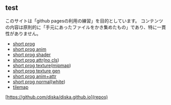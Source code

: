 ## test
このサイトは「github pagesの利用の練習」を目的としています。
コンテンツの内容は原則的に「手元にあったファイルをかき集めたもの」であり、特に一貫性がありません。
+ [short prog](junk/short01.html)
+ [short prog anim](junk/short02.html)
+ [short prog shader](junk/short03.html)
+ [short prog attr](junk/short04.html)([no cls](junk/short04.1.html))
+ [short prog texture](junk/short05.html)([mipmap](junk/short05.1.html))
+ [short prog texture gen](junk/short09.html)
+ [short prog anim+attr](junk/short06.html)
+ [short prog normal](junk/short10.html)([white](junk/short10.1.html))
+ [tilemap](tilemaps/mapwebgl.html)

[https://github.com/diska/diska.github.io](repos)
